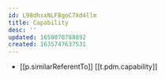 ```yaml
---
id: L98dhsxNLFBgoC7Xd4llm
title: Capability
desc: ''
updated: 1650070788892
created: 1635747637531
---
```



- [[p.similarReferentTo]] [[t.pdm.capability]]

